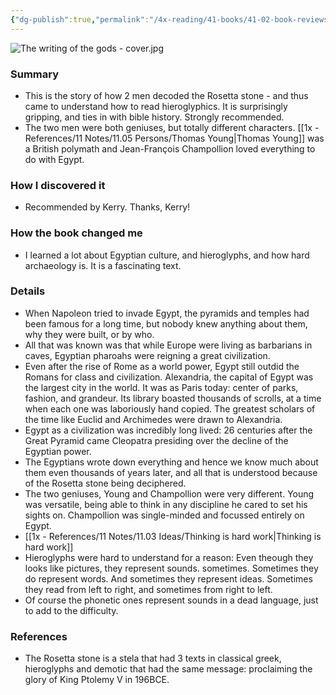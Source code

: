 ```yaml
---
{"dg-publish":true,"permalink":"/4x-reading/41-books/41-02-book-reviews/the-writing-of-the-gods-edward-dolnick/","title":"The Writing of the Gods - Edward Dolnick","created":"2024-02-14T20:17:40.315+03:00","updated":"2024-02-14T20:17:40.315+03:00"}
---
```


![The writing of the gods - cover.jpg](/img/user/4x%20-%20Reading/41%20Books/41.03%20Cover%20images/The%20writing%20of%20the%20gods%20-%20cover.jpg)
### Summary
- This is the story of how 2 men decoded the Rosetta stone - and thus came to understand how to read hieroglyphics. It is surprisingly gripping, and ties in with bible history. Strongly recommended.
- The two men were both geniuses, but totally different characters. [[1x - References/11 Notes/11.05 Persons/Thomas Young\|Thomas Young]] was a British polymath and Jean-François Champollion loved everything to do with Egypt.
### How I discovered it
- Recommended by Kerry. Thanks, Kerry!

### How the book changed me
- I learned a lot about Egyptian culture, and hieroglyphs, and how hard archaeology is. It is a fascinating text.

### Details
- When Napoleon tried to invade Egypt, the pyramids and temples had been famous for a long time, but nobody knew anything about them, why they were built, or by who.
- All that was known was that while Europe were living as barbarians in caves, Egyptian pharoahs were reigning a great civilization.
- Even after the rise of Rome as a world power, Egypt still outdid the Romans for class and civilization. Alexandria, the capital of Egypt was the largest city in the world. It was as Paris today: center of parks, fashion, and grandeur. Its library boasted thousands of scrolls, at a time when each one was laboriously hand copied. The greatest scholars of the time like Euclid and Archimedes were drawn to Alexandria.
- Egypt as a civilization was incredibly long lived: 26 centuries after the Great Pyramid came Cleopatra presiding over the decline of the Egyptian power.
- The Egyptians wrote down everything and hence we know much about them even thousands of years later, and all that is understood because of the Rosetta stone being deciphered.
- The two geniuses, Young and Champollion were very different. Young was versatile, being able to think in any discipline he cared to set his sights on. Champollion was single-minded and focussed entirely on Egypt.
- [[1x - References/11 Notes/11.03 Ideas/Thinking is hard work\|Thinking is hard work]]
- Hieroglyphs were hard to understand for a reason: Even theough they looks like pictures, they represent sounds. sometimes. Sometimes they do represent words. And sometimes they represent ideas. Sometimes they read from left to right, and sometimes from right to left. 
- Of course the phonetic ones represent sounds in a dead language, just to add to the difficulty.
### References
- The Rosetta stone is a stela that had 3 texts in classical greek, hieroglyphs and demotic that had the same message: proclaiming the glory of King Ptolemy V in 196BCE.
